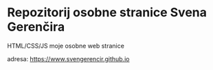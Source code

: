# Repozitorij osobne stranice Svena Gerenčira

HTML/CSS/JS
moje osobne web stranice

adresa:
https://www.svengerencir.github.io